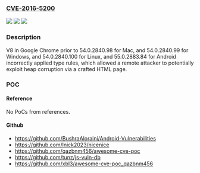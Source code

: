 ### [CVE-2016-5200](https://cve.mitre.org/cgi-bin/cvename.cgi?name=CVE-2016-5200)
![](https://img.shields.io/static/v1?label=Product&message=Google%20Chrome%20prior%20to%2054.0.2840.98%20for%20Mac%2C%20and%2054.0.2840.99%20for%20Windows%2C%20and%2054.0.2840.100%20for%20Linux%2C%20and%2055.0.2883.84%20for%20Android&color=blue)
![](https://img.shields.io/static/v1?label=Version&message=n%2Fa&color=blue)
![](https://img.shields.io/static/v1?label=Vulnerability&message=type%20confusion%20in%20generated%20code&color=brighgreen)

### Description

V8 in Google Chrome prior to 54.0.2840.98 for Mac, and 54.0.2840.99 for Windows, and 54.0.2840.100 for Linux, and 55.0.2883.84 for Android incorrectly applied type rules, which allowed a remote attacker to potentially exploit heap corruption via a crafted HTML page.

### POC

#### Reference
No PoCs from references.

#### Github
- https://github.com/BushraAloraini/Android-Vulnerabilities
- https://github.com/lnick2023/nicenice
- https://github.com/qazbnm456/awesome-cve-poc
- https://github.com/tunz/js-vuln-db
- https://github.com/xbl3/awesome-cve-poc_qazbnm456

